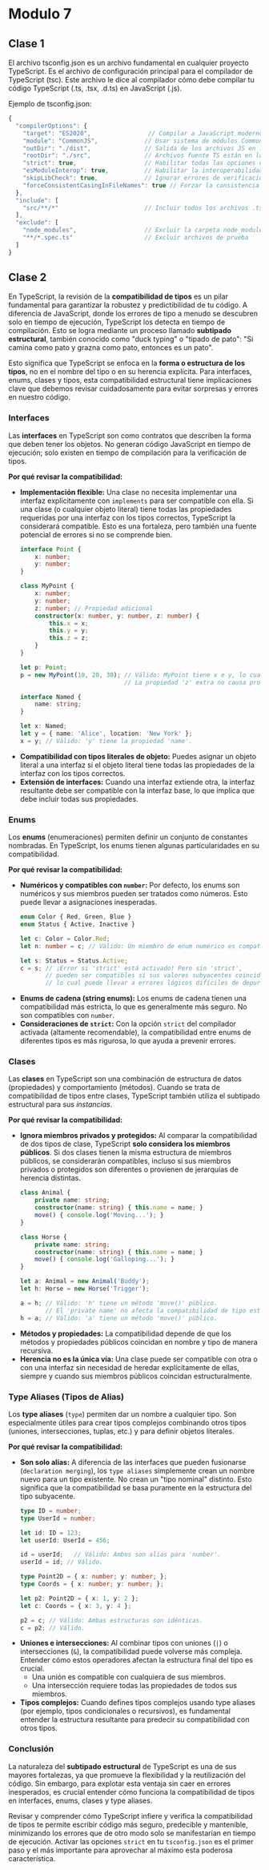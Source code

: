 # Modulo 7

## Clase 1

El archivo tsconfig.json es un archivo fundamental en cualquier proyecto TypeScript. Es el archivo de configuración principal para el compilador de TypeScript (tsc). Este archivo le dice al compilador cómo debe compilar tu código TypeScript (.ts, .tsx, .d.ts) en JavaScript (.js).

Ejemplo de tsconfig.json:
```typescript
{
  "compilerOptions": {
    "target": "ES2020",                // Compilar a JavaScript moderno
    "module": "CommonJS",             // Usar sistema de módulos CommonJS
    "outDir": "./dist",               // Salida de los archivos JS en la carpeta 'dist'
    "rootDir": "./src",               // Archivos fuente TS están en la carpeta 'src'
    "strict": true,                   // Habilitar todas las opciones de verificación de tipo estrictas
    "esModuleInterop": true,          // Habilitar la interoperabilidad de módulos para importaciones/exportaciones
    "skipLibCheck": true,             // Ignorar errores de verificación de tipo en archivos de declaración (.d.ts) de librerías
    "forceConsistentCasingInFileNames": true // Forzar la consistencia en el uso de mayúsculas/minúsculas en los nombres de archivo
  },
  "include": [
    "src/**/*"                        // Incluir todos los archivos .ts y .tsx en la carpeta 'src'
  ],
  "exclude": [
    "node_modules",                   // Excluir la carpeta node_modules
    "**/*.spec.ts"                    // Excluir archivos de prueba
  ]
}
```

## Clase 2

En TypeScript, la revisión de la **compatibilidad de tipos** es un pilar fundamental para garantizar la robustez y predictibilidad de tu código. A diferencia de JavaScript, donde los errores de tipo a menudo se descubren solo en tiempo de ejecución, TypeScript los detecta en tiempo de compilación. Esto se logra mediante un proceso llamado **subtipado estructural**, también conocido como "duck typing" o "tipado de pato": "Si camina como pato y grazna como pato, entonces es un pato".

Esto significa que TypeScript se enfoca en la **forma o estructura de los tipos**, no en el nombre del tipo o en su herencia explícita. Para interfaces, enums, clases y tipos, esta compatibilidad estructural tiene implicaciones clave que debemos revisar cuidadosamente para evitar sorpresas y errores en nuestro código.

### Interfaces

Las **interfaces** en TypeScript son como contratos que describen la forma que deben tener los objetos. No generan código JavaScript en tiempo de ejecución; solo existen en tiempo de compilación para la verificación de tipos.

**Por qué revisar la compatibilidad:**

  * **Implementación flexible:** Una clase no necesita implementar una interfaz explícitamente con `implements` para ser compatible con ella. Si una clase (o cualquier objeto literal) tiene todas las propiedades requeridas por una interfaz con los tipos correctos, TypeScript la considerará compatible. Esto es una fortaleza, pero también una fuente potencial de errores si no se comprende bien.
    ```typescript
    interface Point {
        x: number;
        y: number;
    }

    class MyPoint {
        x: number;
        y: number;
        z: number; // Propiedad adicional
        constructor(x: number, y: number, z: number) {
            this.x = x;
            this.y = y;
            this.z = z;
        }
    }

    let p: Point;
    p = new MyPoint(10, 20, 30); // Válido: MyPoint tiene x e y, lo cual es compatible con Point.
                                 // La propiedad 'z' extra no causa problema.

    interface Named {
        name: string;
    }

    let x: Named;
    let y = { name: 'Alice', location: 'New York' };
    x = y; // Válido: 'y' tiene la propiedad 'name'.
    ```
  * **Compatibilidad con tipos literales de objeto:** Puedes asignar un objeto literal a una interfaz si el objeto literal tiene todas las propiedades de la interfaz con los tipos correctos.
  * **Extensión de interfaces:** Cuando una interfaz extiende otra, la interfaz resultante debe ser compatible con la interfaz base, lo que implica que debe incluir todas sus propiedades.

### Enums

Los **enums** (enumeraciones) permiten definir un conjunto de constantes nombradas. En TypeScript, los enums tienen algunas particularidades en su compatibilidad.

**Por qué revisar la compatibilidad:**

  * **Numéricos y compatibles con `number`:** Por defecto, los enums son numéricos y sus miembros pueden ser tratados como números. Esto puede llevar a asignaciones inesperadas.
    ```typescript
    enum Color { Red, Green, Blue }
    enum Status { Active, Inactive }

    let c: Color = Color.Red;
    let n: number = c; // Válido: Un miembro de enum numérico es compatible con number.

    let s: Status = Status.Active;
    c = s; // ¡Error si 'strict' está activado! Pero sin 'strict',
           // pueden ser compatibles si sus valores subyacentes coinciden,
           // lo cual puede llevar a errores lógicos difíciles de depurar.
    ```
  * **Enums de cadena (string enums):** Los enums de cadena tienen una compatibilidad más estricta, lo que es generalmente más seguro. No son compatibles con `number`.
  * **Consideraciones de `strict`:** Con la opción `strict` del compilador activada (altamente recomendable), la compatibilidad entre enums de diferentes tipos es más rigurosa, lo que ayuda a prevenir errores.

### Clases

Las **clases** en TypeScript son una combinación de estructura de datos (propiedades) y comportamiento (métodos). Cuando se trata de compatibilidad de tipos entre clases, TypeScript también utiliza el subtipado estructural para sus *instancias*.

**Por qué revisar la compatibilidad:**

  * **Ignora miembros privados y protegidos:** Al comparar la compatibilidad de dos tipos de clase, TypeScript **solo considera los miembros públicos**. Si dos clases tienen la misma estructura de miembros públicos, se considerarán compatibles, incluso si sus miembros privados o protegidos son diferentes o provienen de jerarquías de herencia distintas.
    ```typescript
    class Animal {
        private name: string;
        constructor(name: string) { this.name = name; }
        move() { console.log('Moving...'); }
    }

    class Horse {
        private name: string;
        constructor(name: string) { this.name = name; }
        move() { console.log('Galloping...'); }
    }

    let a: Animal = new Animal('Buddy');
    let h: Horse = new Horse('Trigger');

    a = h; // Válido: 'h' tiene un método 'move()' público.
           // El 'private name' no afecta la compatibilidad de tipo estructural.
    h = a; // Válido: 'a' tiene un método 'move()' público.
    ```
  * **Métodos y propiedades:** La compatibilidad depende de que los métodos y propiedades públicos coincidan en nombre y tipo de manera recursiva.
  * **Herencia no es la única vía:** Una clase puede ser compatible con otra o con una interfaz sin necesidad de heredar explícitamente de ellas, siempre y cuando sus miembros públicos coincidan estructuralmente.

### Type Aliases (Tipos de Alias)

Los **type aliases** (`type`) permiten dar un nombre a cualquier tipo. Son especialmente útiles para crear tipos complejos combinando otros tipos (uniones, intersecciones, tuplas, etc.) y para definir objetos literales.

**Por qué revisar la compatibilidad:**

  * **Son solo alias:** A diferencia de las interfaces que pueden fusionarse (`declaration merging`), los `type aliases` simplemente crean un nombre nuevo para un tipo existente. No crean un "tipo nominal" distinto. Esto significa que la compatibilidad se basa puramente en la estructura del tipo subyacente.
    ```typescript
    type ID = number;
    type UserId = number;

    let id: ID = 123;
    let userId: UserId = 456;

    id = userId;   // Válido: Ambos son alias para 'number'.
    userId = id; // Válido.

    type Point2D = { x: number; y: number; };
    type Coords = { x: number; y: number; };

    let p2: Point2D = { x: 1, y: 2 };
    let c: Coords = { x: 3, y: 4 };

    p2 = c; // Válido: Ambas estructuras son idénticas.
    c = p2; // Válido.
    ```
  * **Uniones e intersecciones:** Al combinar tipos con uniones (`|`) o intersecciones (`&`), la compatibilidad puede volverse más compleja. Entender cómo estos operadores afectan la estructura final del tipo es crucial.
      * Una unión es compatible con cualquiera de sus miembros.
      * Una intersección requiere todas las propiedades de todos sus miembros.
  * **Tipos complejos:** Cuando defines tipos complejos usando type aliases (por ejemplo, tipos condicionales o recursivos), es fundamental entender la estructura resultante para predecir su compatibilidad con otros tipos.

### Conclusión

La naturaleza del **subtipado estructural** de TypeScript es una de sus mayores fortalezas, ya que promueve la flexibilidad y la reutilización del código. Sin embargo, para explotar esta ventaja sin caer en errores inesperados, es crucial entender cómo funciona la compatibilidad de tipos en interfaces, enums, clases y type aliases.

Revisar y comprender cómo TypeScript infiere y verifica la compatibilidad de tipos te permite escribir código más seguro, predecible y mantenible, minimizando los errores que de otro modo solo se manifestarían en tiempo de ejecución. Activar las opciones `strict` en tu `tsconfig.json` es el primer paso y el más importante para aprovechar al máximo esta poderosa característica.

